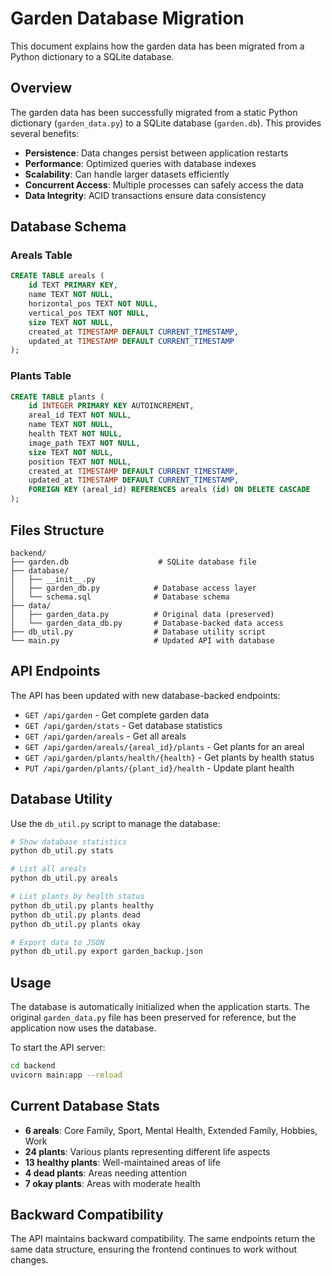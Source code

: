 # Garden Database Migration

This document explains how the garden data has been migrated from a Python dictionary to a SQLite database.

## Overview

The garden data has been successfully migrated from a static Python dictionary (`garden_data.py`) to a SQLite database (`garden.db`). This provides several benefits:

- **Persistence**: Data changes persist between application restarts
- **Performance**: Optimized queries with database indexes
- **Scalability**: Can handle larger datasets efficiently
- **Concurrent Access**: Multiple processes can safely access the data
- **Data Integrity**: ACID transactions ensure data consistency

## Database Schema

### Areals Table

```sql
CREATE TABLE areals (
    id TEXT PRIMARY KEY,
    name TEXT NOT NULL,
    horizontal_pos TEXT NOT NULL,
    vertical_pos TEXT NOT NULL,
    size TEXT NOT NULL,
    created_at TIMESTAMP DEFAULT CURRENT_TIMESTAMP,
    updated_at TIMESTAMP DEFAULT CURRENT_TIMESTAMP
);
```

### Plants Table

```sql
CREATE TABLE plants (
    id INTEGER PRIMARY KEY AUTOINCREMENT,
    areal_id TEXT NOT NULL,
    name TEXT NOT NULL,
    health TEXT NOT NULL,
    image_path TEXT NOT NULL,
    size TEXT NOT NULL,
    position TEXT NOT NULL,
    created_at TIMESTAMP DEFAULT CURRENT_TIMESTAMP,
    updated_at TIMESTAMP DEFAULT CURRENT_TIMESTAMP,
    FOREIGN KEY (areal_id) REFERENCES areals (id) ON DELETE CASCADE
);
```

## Files Structure

```
backend/
├── garden.db                    # SQLite database file
├── database/
│   ├── __init__.py
│   ├── garden_db.py            # Database access layer
│   └── schema.sql              # Database schema
├── data/
│   ├── garden_data.py          # Original data (preserved)
│   └── garden_data_db.py       # Database-backed data access
├── db_util.py                  # Database utility script
└── main.py                     # Updated API with database
```

## API Endpoints

The API has been updated with new database-backed endpoints:

- `GET /api/garden` - Get complete garden data
- `GET /api/garden/stats` - Get database statistics
- `GET /api/garden/areals` - Get all areals
- `GET /api/garden/areals/{areal_id}/plants` - Get plants for an areal
- `GET /api/garden/plants/health/{health}` - Get plants by health status
- `PUT /api/garden/plants/{plant_id}/health` - Update plant health

## Database Utility

Use the `db_util.py` script to manage the database:

```bash
# Show database statistics
python db_util.py stats

# List all areals
python db_util.py areals

# List plants by health status
python db_util.py plants healthy
python db_util.py plants dead
python db_util.py plants okay

# Export data to JSON
python db_util.py export garden_backup.json
```

## Usage

The database is automatically initialized when the application starts. The original `garden_data.py` file has been preserved for reference, but the application now uses the database.

To start the API server:

```bash
cd backend
uvicorn main:app --reload
```

## Current Database Stats

- **6 areals**: Core Family, Sport, Mental Health, Extended Family, Hobbies, Work
- **24 plants**: Various plants representing different life aspects
- **13 healthy plants**: Well-maintained areas of life
- **4 dead plants**: Areas needing attention
- **7 okay plants**: Areas with moderate health

## Backward Compatibility

The API maintains backward compatibility. The same endpoints return the same data structure, ensuring the frontend continues to work without changes.
